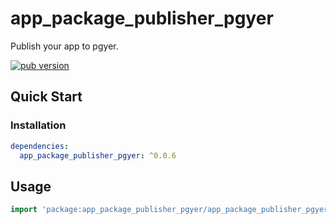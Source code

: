 # app_package_publisher_pgyer

Publish your app to pgyer.

[![pub version][pub-image]][pub-url]

[pub-image]: https://img.shields.io/pub/v/app_package_publisher_pgyer.svg
[pub-url]: https://pub.dev/packages/app_package_publisher_pgyer

## Quick Start

### Installation

```yaml
dependencies:
  app_package_publisher_pgyer: ^0.0.6
```

## Usage

```dart
import 'package:app_package_publisher_pgyer/app_package_publisher_pgyer.dart';
```

